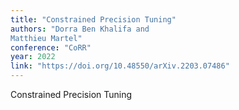 ```yaml
---
title: "Constrained Precision Tuning"
authors: "Dorra Ben Khalifa and
Matthieu Martel"
conference: "CoRR"
year: 2022
link: "https://doi.org/10.48550/arXiv.2203.07486"
---
```


Constrained Precision Tuning
